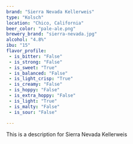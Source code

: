 ```yaml
---
brand: "Sierra Nevada Kellerweis"
type: "Kolsch"
location: "Chico, California"
beer_color: "pale-ale.png"
brewery_brand: "sierra-nevada.jpg"
alcohol: "4.8%"
ibu: "15"
flavor_profile:
 - is_bitter: "False"
 - is_strong: "False"
 - is_sweet: "True"
 - is_balanced: "False"
 - is_light_crisp: "True"
 - is_creamy: "False"
 - is_hoppy: "False"
 - is_extra_hoppy: "False"
 - is_light: "True"
 - is_malty: "False"
 - is_sour: "False"

---
```

This is a description for Sierra Nevada Kellerweis